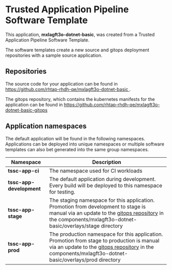 # Trusted Application Pipeline Software Template

This application, **mxlagft3o-dotnet-basic**, was created from a Trusted Application Pipeline Software Template.

The software templates create a new source and gitops deployment repositories with a sample source application. 

## Repositories

The source code for your application can be found in [https://github.com/rhtap-rhdh-qe/mxlagft3o-dotnet-basic ](https://github.com/rhtap-rhdh-qe/mxlagft3o-dotnet-basic ).
 
The gitops repository, which contains the kubernetes manifests for the application can be found in 
[https://github.com/rhtap-rhdh-qe/mxlagft3o-dotnet-basic-gitops ](https://github.com/rhtap-rhdh-qe/mxlagft3o-dotnet-basic-gitops ) 

## Application namespaces 

The default application will be found in the following namespaces. Applications can be deployed into unique namespaces or multiple software templates can also bet generated into the same group namespaces.  

|  Namespace   |  Description   |  
| -------- | -------- |
| **tssc-app-ci** | The namespace used for CI workloads |
| **tssc-app-development** | The default application during development. Every build will be deployed to this namespace for testing. |
| **tssc-app-stage** | The staging namespace for this application. Promotion from development to stage is manual via an update to the [gitops repository](https://github.com/rhtap-rhdh-qe/mxlagft3o-dotnet-basic-gitops ) in the components/mxlagft3o-dotnet-basic/overlays/stage directory |
| **tssc-app-prod** | The production namespace for this application. Promotion from stage to production is manual via an update to the [gitops repository](https://github.com/rhtap-rhdh-qe/mxlagft3o-dotnet-basic-gitops ) in the components/mxlagft3o-dotnet-basic/overlays/prod directory |